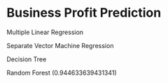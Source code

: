 # Business Profit Prediction
<p>Multiple Linear Regression</p>
<p>Separate Vector Machine Regression</p>
<p>Decision Tree</p>
<p>Random Forest (0.944633639431341)</p>

